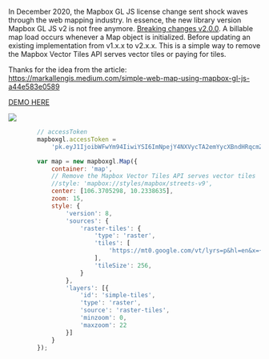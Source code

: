 







In December 2020, the Mapbox GL JS license change sent shock waves through the web mapping industry. In essence, the new library version Mapbox GL JS v2 is not free anymore. [  Breaking changes v2.0.0](https://github.com/mapbox/mapbox-gl-js/releases/tag/v2.0.0). A billable map load occurs whenever a Map object is initialized. Before updating an existing implementation from v1.x.x to v2.x.x. This is a simple way to remove the Mapbox Vector Tiles API serves vector tiles or paying for tiles. 

 Thanks for the idea from the article: https://markallengis.medium.com/simple-web-map-using-mapbox-gl-js-a44e583e0589

 [DEMO HERE](https://holamtruong.github.io/mapbox-gl-js-without-accesstoken/)


![](https://github.com/holamtruong/mapbox-gl-js-without-accesstoken/blob/master/demo2.PNG?raw=true)


```js
        // accessToken
        mapboxgl.accessToken =
            'pk.eyJ1IjoibWFwYm94IiwiYSI6ImNpejY4NXVycTA2emYycXBndHRqcmZ3N3gifQ.rJcFIG214AriISLbB6B5aw';

        var map = new mapboxgl.Map({
            container: 'map',
            // Remove the Mapbox Vector Tiles API serves vector tiles
            //style: 'mapbox://styles/mapbox/streets-v9',
            center: [106.3705298, 10.2338635],
            zoom: 15,
            style: {
                'version': 8,
                'sources': {
                    'raster-tiles': {
                        'type': 'raster',
                        'tiles': [
                            'https://mt0.google.com/vt/lyrs=p&hl=en&x={x}&y={y}&z={z}'
                        ],
                        'tileSize': 256,
                    }
                },
                'layers': [{
                    'id': 'simple-tiles',
                    'type': 'raster',
                    'source': 'raster-tiles',
                    'minzoom': 0,
                    'maxzoom': 22
                }]
            }
        });
```
